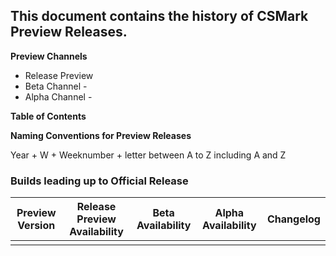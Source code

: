 ## This document contains the history of CSMark Preview Releases. 

**Preview Channels**
* Release Preview
* Beta Channel - 
* Alpha Channel -  

 **Table of Contents**

**Naming Conventions for Preview Releases**

Year + W + Weeknumber + letter between A to Z including A and Z


### Builds leading up to Official Release


| Preview Version | Release Preview Availability | Beta Availability | Alpha Availability | Changelog |
|---------|----------------------|--------------------|------------------|-----------|
|         |                           |                    |                  |                    |
